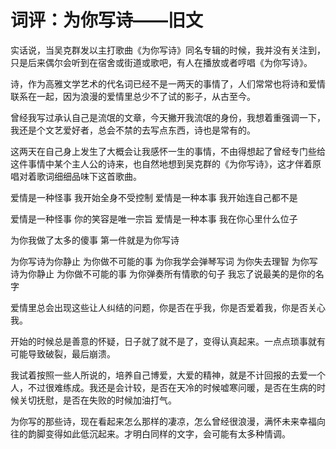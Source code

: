 # 词评：为你写诗——旧文 #
实话说，当吴克群发以主打歌曲《为你写诗》同名专辑的时候，我并没有关注到，只是后来偶尔会听到在宿舍或街道或歌吧，有人在播放或者哼唱《为你写诗》。

诗，作为高雅文学艺术的代名词已经不是一两天的事情了，人们常常也将诗和爱情联系在一起，因为浪漫的爱情里总少不了试的影子，从古至今。

曾经我写过承认自己是流氓的文章，今天撇开我流氓的身份，我想着重强调一下，我还是个文艺爱好者，总会不禁的去写点东西，诗也是常有的。

这两天在自己身上发生了大概会让我感怀一生的事情，不由得想起了曾经专门些给这件事情中某个主人公的诗来，也自然地想到吴克群的《为你写诗》，这才伴着原唱对着歌词细细品味下这首歌曲。

爱情是一种怪事
我开始全身不受控制
爱情是一种本事
我开始连自己都不是

爱情是一种怪事
你的笑容是唯一宗旨
爱情是一种本事
我在你心里什么位子

为你我做了太多的傻事
第一件就是为你写诗

为你写诗为你静止
为你做不可能的事
为你我学会弹琴写词
为你失去理智
为你写诗为你静止
为你做不可能的事
为你弹奏所有情歌的句子
我忘了说最美的是你的名字

爱情里总会出现这些让人纠结的问题，你是否在乎我，你是否爱着我，你是否关心我。

开始的时候总是善意的怀疑，日子就了就不是了，变得认真起来。一点点琐事就有可能导致破裂，最后崩溃。

我试着按照一些人所说的，培养自己博爱，大爱的精神，就是不计回报的去爱一个人，不过很难练成。我还是会计较，是否在天冷的时候嘘寒问暖，是否在生病的时候关切抚慰，是否在失败的时候加油打气。

为你写的那些诗，现在看起来怎么那样的凄凉，怎么曾经很浪漫，满怀未来幸福向往的韵脚变得如此低沉起来。才明白同样的文字，会可能有太多种情调。